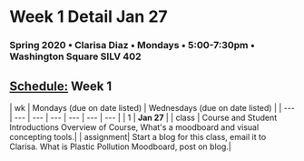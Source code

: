 # Week 1 Detail Jan 27

### Spring 2020 • Clarisa Diaz • Mondays • 5:00-7:30pm • Washington Square SILV 402

## [Schedule:](./) Week 1

| wk | Mondays \(due on date listed\) | Wednesdays \(due on date listed\) |
| --- | --- | --- | --- | --- | --- | --- |
| 1 | **Jan 27** |
| class | Course and Student Introductions Overview of Course, What's a moodboard and visual concepting tools.| 
| assignment| Start a blog for this class, email it to Clarisa. What is Plastic Pollution Moodboard, post on blog.|  

